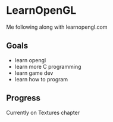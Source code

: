 # LearnOpenGL

Me following along with learnopengl.com

## Goals

- learn opengl
- learn more C programming
- learn game dev
- learn how to program

## Progress

Currently on Textures chapter
